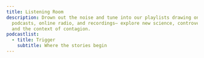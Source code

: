 ```yaml
---
title: Listening Room
description: Drown out the noise and tune into our playlists drawing on
  podcasts, online radio, and recordings— explore new science, controversies,
  and the context of contagion.
podcastlist:
  - title: Trigger
    subtitle: Where the stories begin
---
```

